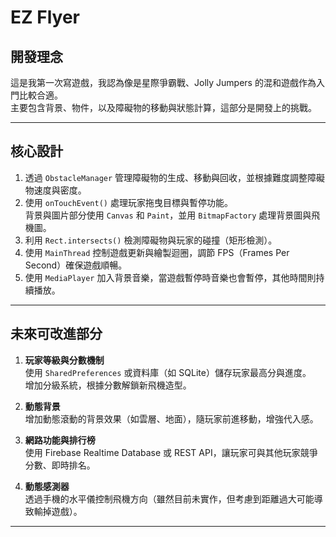 # EZ Flyer

## 開發理念
這是我第一次寫遊戲，我認為像是星際爭霸戰、Jolly Jumpers 的混和遊戲作為入門比較合適。  
主要包含背景、物件，以及障礙物的移動與狀態計算，這部分是開發上的挑戰。  

---

## 核心設計

1. 透過 `ObstacleManager` 管理障礙物的生成、移動與回收，並根據難度調整障礙物速度與密度。
2. 使用 `onTouchEvent()` 處理玩家拖曳目標與暫停功能。  
   背景與圖片部分使用 `Canvas` 和 `Paint`，並用 `BitmapFactory` 處理背景圖與飛機圖。
3. 利用 `Rect.intersects()` 檢測障礙物與玩家的碰撞（矩形檢測）。
4. 使用 `MainThread` 控制遊戲更新與繪製迴圈，調節 FPS（Frames Per Second）確保遊戲順暢。
5. 使用 `MediaPlayer` 加入背景音樂，當遊戲暫停時音樂也會暫停，其他時間則持續播放。

---

## 未來可改進部分

1. **玩家等級與分數機制**  
   使用 `SharedPreferences` 或資料庫（如 SQLite）儲存玩家最高分與進度。  
   增加分級系統，根據分數解鎖新飛機造型。
   
2. **動態背景**  
   增加動態滾動的背景效果（如雲層、地面），隨玩家前進移動，增強代入感。
   
3. **網路功能與排行榜**  
   使用 Firebase Realtime Database 或 REST API，讓玩家可與其他玩家競爭分數、即時排名。
   
4. **動態感測器**  
   透過手機的水平儀控制飛機方向（雖然目前未實作，但考慮到距離過大可能導致輸掉遊戲）。

---
